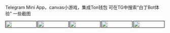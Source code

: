 Telegram Mini App，canvas小游戏，集成Ton钱包
可在TG中搜索“白丁Bot体验”
一些截图
<div style="display: flex;margin-top:10px">
<img src="https://github.com/kavorix/TelegramMiniAPP/assets/16558218/4d213994-f5fd-4d92-b59e-e804c337d570" style="width:20%;border:1px solid #000;margin-right:2px">
<img src="https://github.com/kavorix/TelegramMiniAPP/assets/16558218/3ffa1584-6f58-46c4-83fe-a1fdc0926f83" style="width:20%;border:1px solid #000;margin-right:2px">
<img src="https://github.com/kavorix/TelegramMiniAPP/assets/16558218/8ccdc0e5-4777-48e9-a7c5-1a9bdac05a17" style="width:20%;border:1px solid #000;margin-right:2px">
<img src="https://github.com/kavorix/TelegramMiniAPP/assets/16558218/b65c9402-7008-4add-bbb9-ade4d180fc35" style="width:20%;border:1px solid #000;margin-right:2px">
<img src="https://github.com/kavorix/TelegramMiniAPP/assets/16558218/32ca7496-5bde-4080-80cc-66d3bfffb792" style="width:20%;border:1px solid #000;margin-right:2px">
</div>

